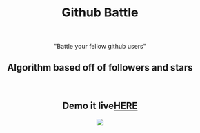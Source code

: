 <h1 align="center">
    Github Battle
    <br>
  <br>
</h1>
<p align="center">"Battle your fellow github users"</p>
<h2 align="center">Algorithm based off of followers and stars </h2>
<br>

<h2 align="center">Demo it live<a href='https://hidden-refuge-93553.herokuapp.com/'>HERE</a></h2>

<p align="center">
    <img src="/app/assets/battleDemo.gif">
</p>
<br>
